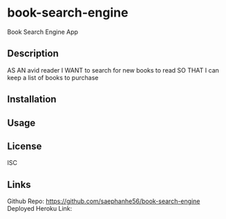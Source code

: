 # book-search-engine
Book Search Engine App

## Description
AS AN avid reader
I WANT to search for new books to read
SO THAT I can keep a list of books to purchase


## Installation


## Usage


## License
ISC

## Links

Github Repo: https://github.com/saephanhe56/book-search-engine
Deployed Heroku Link: 